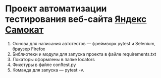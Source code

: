 # Проект автоматизации тестирования веб-сайта <a href="https://qa-scooter.praktikum-services.ru">Яндекс Самокат</a>

1. Основа для написания автотестов — фреймворк pytest и Selenium, браузер Firefox
2. Библиотеки и модули для запуска проекта в файле requirements.txt
3. Локаторы оформлены в папке locators
4. Фикстуры в файле conftest.py
5. Команда для запуска — pytest -v. 
